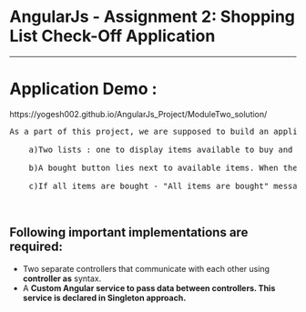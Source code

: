 # AngularJs - Assignment 2: Shopping List Check-Off Application
<hr>
<h1>Application Demo : </h1>
https://yogesh002.github.io/AngularJs_Project/ModuleTwo_solution/

<pre>
As a part of this project, we are supposed to build an application that contains:

    <bold>a)</bold>Two lists : one to display items available to buy and another to display the item user just bought <br>
    <bold>b)</bold>A bought button lies next to available items. When the user clicks the button, the selected item no longer will be available in buy section and moves to bought section<br>
    <bold>c)</bold>If all items are bought - "All items are bought" message needs to be displayed and if no item is bought, "Nothing bought yet" needs to be displayed<br>

</pre>

<h2>Following important implementations are required:</h2>
<ul>
	<li>Two separate controllers that communicate with each other using <strong>controller as</strong> syntax.</li>
	<li>A <strong>Custom Angular service to pass data between controllers. This service is declared in <strong>Singleton</strong> approach.</li>
</ul>